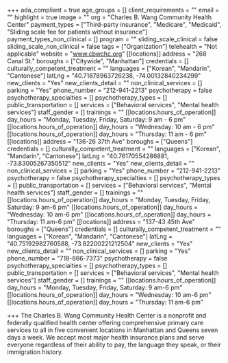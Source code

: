 +++
ada_compliant = true
age_groups = []
client_requirements = ""
email = ""
highlight = true
image = ""
org = "Charles B. Wang Community Health Center"
payment_types = ["Third-party insurance", "Medicare", "Medicaid", "Sliding scale fee for patients without insurance"]
payment_types_non_clinical = []
program = ""
sliding_scale_clinical = false
sliding_scale_non_clinical = false
tags = ["Organization"]
telehealth = "Not applicable"
website = "www.cbwchc.org"
[[locations]]
address = "268 Canal St."
boroughs = ["Citywide", "Manhattan"]
credentials = []
culturally_competent_treatment = ""
languages = ["Korean", "Mandarin", "Cantonese"]
latLng = "40.71878963726238, -74.00132840234299"
new_clients = "Yes"
new_clients_detail = ""
non_clinical_services = []
parking = "Yes"
phone_number = "212-941-2213"
psychotherapy = false
psychotherapy_specialties = []
psychotherapy_types = []
public_transportation = []
services = ["Behavioral services", "Mental health services"]
staff_gender = []
trainings = ""
[[locations.hours_of_operation]]
day_hours = "Monday, Tuesday, Friday, Saturday: 9 am - 6 pm"
[[locations.hours_of_operation]]
day_hours = "Wednesday: 10 am - 6 pm"
[[locations.hours_of_operation]]
day_hours = "Thursday: 11 am - 6 pm"
[[locations]]
address = "136-26 37th Ave"
boroughs = ["Queens"]
credentials = []
culturally_competent_treatment = ""
languages = ["Korean", "Mandarin", "Cantonese"]
latLng = "40.76170554286881, -73.83005267350512"
new_clients = "Yes"
new_clients_detail = ""
non_clinical_services = []
parking = "Yes"
phone_number = "212-941-2213"
psychotherapy = false
psychotherapy_specialties = []
psychotherapy_types = []
public_transportation = []
services = ["Behavioral services", "Mental health services"]
staff_gender = []
trainings = ""
[[locations.hours_of_operation]]
day_hours = "Monday, Tuesday, Friday, Saturday: 9 am-6 pm"
[[locations.hours_of_operation]]
day_hours = "Wednesday: 10 am-6 pm"
[[locations.hours_of_operation]]
day_hours = "Thursday: 11 am-6 pm"
[[locations]]
address = "137-43 45th Ave"
boroughs = ["Queens"]
credentials = []
culturally_competent_treatment = ""
languages = ["Korean", "Mandarin", "Cantonese"]
latLng = "40.75192982760588, -73.82200221212504"
new_clients = "Yes"
new_clients_detail = ""
non_clinical_services = []
parking = "Yes"
phone_number = "718-866-7373"
psychotherapy = false
psychotherapy_specialties = []
psychotherapy_types = []
public_transportation = []
services = ["Behavioral services", "Mental health services"]
staff_gender = []
trainings = ""
[[locations.hours_of_operation]]
day_hours = "Monday, Tuesday, Friday, Saturday: 9 am-6 pm"
[[locations.hours_of_operation]]
day_hours = "Wednesday: 10 am-6 pm"
[[locations.hours_of_operation]]
day_hours = "Thursday: 11 am-6 pm"

+++
The Charles B. Wang Community Health Center is a nonprofit and federally qualified health center offering comprehensive primary care services to all in five convenient locations in Manhattan and Queens seven days a week. We accept most major health insurance plans and serve everyone regardless of their ability to pay, the language they speak, or their immigration history.